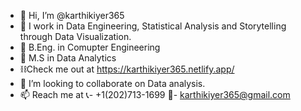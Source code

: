 - 👋 Hi, I’m @karthikiyer365
- 👀 I work in Data Engineering, Statistical Analysis and Storytelling through Data Visualization. 
- 🌱 B.Eng. in Comupter Engineering
- 🌱 M.S in Data Analytics
- ⛓️Check me out at https://karthikiyer365.netlify.app/
- 💞️ I’m looking to collaborate on Data analysis.
- 📫 Reach me at 📞- +1(202)713-1699 📧- karthikiyer365@gmail.com


<!---
karthikiyer365/karthikiyer365 is a ✨ special ✨ repository because its `README.md` (this file) appears on your GitHub profile.
You can click the Preview link to take a look at your changes.
--->
